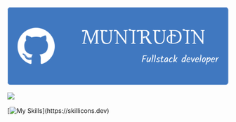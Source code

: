 <!--IMAGE-->
![header](https://github.com/munirudin26/munirudin26/blob/main/img%2Fheader.png)
<!--ICON-->

<p align="left">
  <a href="https://skillicons.dev">
    <img src="https://skillicons.dev/icons?i=cpp,nodejs,js,mysql,npm," />
  </a>
</p>

[![My Skills](https://skillicons.dev/icons?i=vscode,prisma,)](https://skillicons.dev)